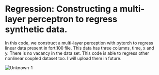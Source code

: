 # Regression: Constructing a multi-layer perceptron to regress synthetic data.
In this code, we construct a multi-layer perception with pytorch to regress linear data present in fort.100 file. This data has three columns, time, x and y. There is no vacancy in the data set. 
This code is able to regress other nonlinear coupled dataset too. I will upload them in future.


![Unknown-1](https://user-images.githubusercontent.com/94772017/153022637-c6b1880b-a7a4-4baf-bb2e-9abe5ea4009d.png)
